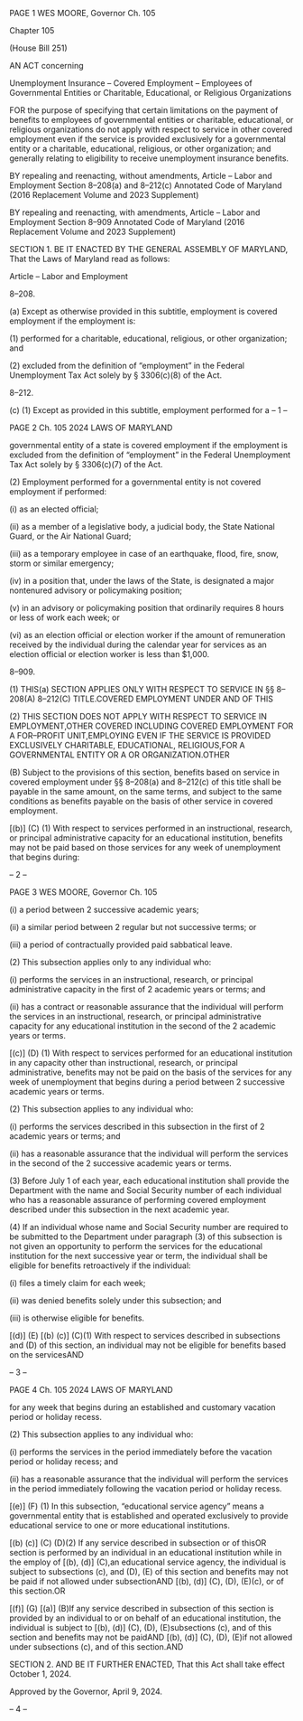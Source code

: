 PAGE 1
WES MOORE, Governor Ch. 105

Chapter 105

(House Bill 251)

AN ACT concerning

Unemployment Insurance – Covered Employment – Employees of Governmental
Entities or Charitable, Educational, or Religious Organizations

FOR the purpose of specifying that certain limitations on the payment of benefits to
employees of governmental entities or charitable, educational, or religious
organizations do not apply with respect to service in other covered employment even
if the service is provided exclusively for a governmental entity or a charitable,
educational, religious, or other organization; and generally relating to eligibility to
receive unemployment insurance benefits.

BY repealing and reenacting, without amendments,
Article – Labor and Employment
Section 8–208(a) and 8–212(c)
Annotated Code of Maryland
(2016 Replacement Volume and 2023 Supplement)

BY repealing and reenacting, with amendments,
Article – Labor and Employment
Section 8–909
Annotated Code of Maryland
(2016 Replacement Volume and 2023 Supplement)

SECTION 1. BE IT ENACTED BY THE GENERAL ASSEMBLY OF MARYLAND,
That the Laws of Maryland read as follows:

Article – Labor and Employment

8–208.

(a) Except as otherwise provided in this subtitle, employment is covered
employment if the employment is:

(1) performed for a charitable, educational, religious, or other organization;
and

(2) excluded from the definition of “employment” in the Federal
Unemployment Tax Act solely by § 3306(c)(8) of the Act.

8–212.

(c) (1) Except as provided in this subtitle, employment performed for a
– 1 –

PAGE 2
Ch. 105 2024 LAWS OF MARYLAND

governmental entity of a state is covered employment if the employment is excluded from
the definition of “employment” in the Federal Unemployment Tax Act solely by § 3306(c)(7)
of the Act.

(2) Employment performed for a governmental entity is not covered
employment if performed:

(i) as an elected official;

(ii) as a member of a legislative body, a judicial body, the State
National Guard, or the Air National Guard;

(iii) as a temporary employee in case of an earthquake, flood, fire,
snow, storm or similar emergency;

(iv) in a position that, under the laws of the State, is designated a
major nontenured advisory or policymaking position;

(v) in an advisory or policymaking position that ordinarily requires
8 hours or less of work each week; or

(vi) as an election official or election worker if the amount of
remuneration received by the individual during the calendar year for services as an election
official or election worker is less than $1,000.

8–909.

(1) THIS(a) SECTION APPLIES ONLY WITH RESPECT TO SERVICE IN
§§ 8–208(A) 8–212(C) TITLE.COVERED EMPLOYMENT UNDER AND OF THIS

(2) THIS SECTION DOES NOT APPLY WITH RESPECT TO SERVICE IN
EMPLOYMENT,OTHER COVERED INCLUDING COVERED EMPLOYMENT FOR A
FOR–PROFIT UNIT,EMPLOYING EVEN IF THE SERVICE IS PROVIDED EXCLUSIVELY
CHARITABLE, EDUCATIONAL, RELIGIOUS,FOR A GOVERNMENTAL ENTITY OR A OR
ORGANIZATION.OTHER

(B) Subject to the provisions of this section, benefits based on service in covered
employment under §§ 8–208(a) and 8–212(c) of this title shall be payable in the same
amount, on the same terms, and subject to the same conditions as benefits payable on the
basis of other service in covered employment.

[(b)] (C) (1) With respect to services performed in an instructional, research,
or principal administrative capacity for an educational institution, benefits may not be paid
based on those services for any week of unemployment that begins during:

– 2 –

PAGE 3
WES MOORE, Governor Ch. 105

(i) a period between 2 successive academic years;

(ii) a similar period between 2 regular but not successive terms; or

(iii) a period of contractually provided paid sabbatical leave.

(2) This subsection applies only to any individual who:

(i) performs the services in an instructional, research, or principal
administrative capacity in the first of 2 academic years or terms; and

(ii) has a contract or reasonable assurance that the individual will
perform the services in an instructional, research, or principal administrative capacity for
any educational institution in the second of the 2 academic years or terms.

[(c)] (D) (1) With respect to services performed for an educational institution
in any capacity other than instructional, research, or principal administrative, benefits
may not be paid on the basis of the services for any week of unemployment that begins
during a period between 2 successive academic years or terms.

(2) This subsection applies to any individual who:

(i) performs the services described in this subsection in the first of
2 academic years or terms; and

(ii) has a reasonable assurance that the individual will perform the
services in the second of the 2 successive academic years or terms.

(3) Before July 1 of each year, each educational institution shall provide
the Department with the name and Social Security number of each individual who has a
reasonable assurance of performing covered employment described under this subsection
in the next academic year.

(4) If an individual whose name and Social Security number are required
to be submitted to the Department under paragraph (3) of this subsection is not given an
opportunity to perform the services for the educational institution for the next successive
year or term, the individual shall be eligible for benefits retroactively if the individual:

(i) files a timely claim for each week;

(ii) was denied benefits solely under this subsection; and

(iii) is otherwise eligible for benefits.

[(d)] (E) [(b) (c)] (C)(1) With respect to services described in subsections and
(D) of this section, an individual may not be eligible for benefits based on the servicesAND

– 3 –

PAGE 4
Ch. 105 2024 LAWS OF MARYLAND

for any week that begins during an established and customary vacation period or holiday
recess.

(2) This subsection applies to any individual who:

(i) performs the services in the period immediately before the
vacation period or holiday recess; and

(ii) has a reasonable assurance that the individual will perform the
services in the period immediately following the vacation period or holiday recess.

[(e)] (F) (1) In this subsection, “educational service agency” means a
governmental entity that is established and operated exclusively to provide educational
service to one or more educational institutions.

[(b) (c)] (C) (D)(2) If any service described in subsection or of thisOR
section is performed by an individual in an educational institution while in the employ of
[(b), (d)] (C),an educational service agency, the individual is subject to subsections (c), and
(D), (E) of this section and benefits may not be paid if not allowed under subsectionAND
[(b), (d)] (C), (D), (E)(c), or of this section.OR

[(f)] (G) [(a)] (B)If any service described in subsection of this section is provided
by an individual to or on behalf of an educational institution, the individual is subject to
[(b), (d)] (C), (D), (E)subsections (c), and of this section and benefits may not be paidAND
[(b), (d)] (C), (D), (E)if not allowed under subsections (c), and of this section.AND

SECTION 2. AND BE IT FURTHER ENACTED, That this Act shall take effect
October 1, 2024.

Approved by the Governor, April 9, 2024.

– 4 –